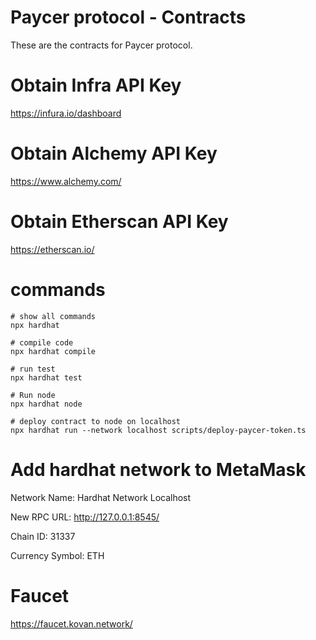# Paycer protocol - Contracts

These are the contracts for Paycer protocol.


# Obtain Infra API Key
https://infura.io/dashboard

# Obtain Alchemy API Key
https://www.alchemy.com/

# Obtain Etherscan API Key
 https://etherscan.io/


# commands
```
# show all commands
npx hardhat

# compile code
npx hardhat compile

# run test
npx hardhat test

# Run node
npx hardhat node

# deploy contract to node on localhost
npx hardhat run --network localhost scripts/deploy-paycer-token.ts
```

# Add hardhat network to MetaMask
Network Name:
Hardhat Network Localhost

New RPC URL:
http://127.0.0.1:8545/

Chain ID:
31337

Currency Symbol:
ETH


# Faucet
https://faucet.kovan.network/